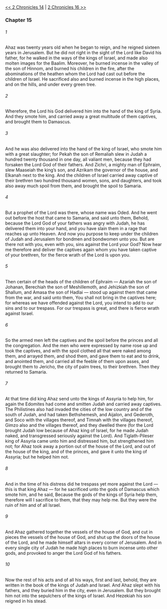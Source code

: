 [<< 2 Chronicles 14](2%20Chronicles%2014)  |  [2 Chronicles 16 >>](2%20Chronicles%2016)

### Chapter 15
###### 1
Ahaz was twenty years old when he began to reign, and he reigned sixteen years in Jerusalem. But he did not right in the sight of the Lord like David his father, for he walked in the ways of the kings of Israel, and made also molten images for the Baalim. Moreover, he burned incense in the valley of the son of Hinnom, and burned his children in the fire, after the abominations of the heathen whom the Lord had cast out before the children of Israel. He sacrificed also and burned incense in the high places, and on the hills, and under every green tree.

###### 2
Wherefore, the Lord his God delivered him into the hand of the king of Syria. And they smote him, and carried away a great multitude of them captives, and brought them to Damascus.

###### 3
And he was also delivered into the hand of the king of Israel, who smote him with a great slaughter; for Pekah the son of Remaliah slew in Judah a hundred twenty thousand in one day, all valiant men, because they had forsaken the Lord God of their fathers. And Zichri, a mighty man of Ephraim, slew Maaseiah the king’s son, and Azrikam the governor of the house, and Elkanah next to the king. And the children of Israel carried away captive of their brethren two hundred thousand women, sons, and daughters, and took also away much spoil from them, and brought the spoil to Samaria.

###### 4
But a prophet of the Lord was there, whose name was Oded. And he went out before the host that came to Samaria, and said unto them, Behold, because the Lord God of your fathers was angry with Judah, he has delivered them into your hand, and you have slain them in a rage that reaches up unto Heaven. And now you purpose to keep under the children of Judah and Jerusalem for bondmen and bondwomen unto you. But are there not with you, even with you, sins against the Lord your God? Now hear me therefore and deliver the captives again whom you have taken captive of your brethren, for the fierce wrath of the Lord is upon you.

###### 5
Then certain of the heads of the children of Ephraim — Azariah the son of Johanan, Berechiah the son of Meshillemoth, and Jehizkiah the son of Shallum, and Amasa the son of Hadlai — stood up against them that came from the war, and said unto them, You shall not bring in the captives here; for whereas we have offended against the Lord, you intend to add to our sins and to our trespass. For our trespass is great, and there is fierce wrath against Israel.

###### 6
So the armed men left the captives and the spoil before the princes and all the congregation. And the men who were expressed by name rose up and took the captives, and with the spoil clothed all that were naked among them, and arrayed them, and shod them, and gave them to eat and to drink, and anointed them, and carried all the feeble of them upon asses, and brought them to Jericho, the city of palm trees, to their brethren. Then they returned to Samaria.

###### 7
At that time did king Ahaz send unto the kings of Assyria to help him, for again the Edomites had come and smitten Judah and carried away captives. The Philistines also had invaded the cities of the low country and of the south of Judah, and had taken Bethshemesh, and Aijalon, and Gederoth, and Soco with the villages thereof, and Timnah with the villages thereof, Gimzo also and the villages thereof, and they dwelled there (for the Lord brought Judah low because of Ahaz king of Israel, for he made Judah naked, and transgressed seriously against the Lord). And Tiglath-Pileser king of Assyria came unto him and distressed him, but strengthened him not; for Ahaz took away a portion out of the house of the Lord, and out of the house of the king, and of the princes, and gave it unto the king of Assyria; but he helped him not.

###### 8
And in the time of his distress did he trespass yet more against the Lord — this is that king Ahaz — for he sacrificed unto the gods of Damascus which smote him, and he said, Because the gods of the kings of Syria help them, therefore will I sacrifice to them, that they may help me. But they were the ruin of him and of all Israel.

###### 9
And Ahaz gathered together the vessels of the house of God, and cut in pieces the vessels of the house of God, and shut up the doors of the house of the Lord, and he made himself altars in every corner of Jerusalem. And in every single city of Judah he made high places to burn incense unto other gods, and provoked to anger the Lord God of his fathers.

###### 10
Now the rest of his acts and of all his ways, first and last, behold, they are written in the book of the kings of Judah and Israel. And Ahaz slept with his fathers, and they buried him in the city, even in Jerusalem. But they brought him not into the sepulchers of the kings of Israel. And Hezekiah his son reigned in his stead.